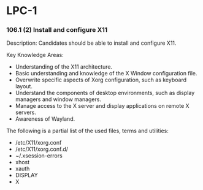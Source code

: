 # LPC-1

### 106.1 (2) Install and configure X11

Description: Candidates should be able to install and configure X11.

Key Knowledge Areas:
  * Understanding of the X11 architecture.
  * Basic understanding and knowledge of the X Window configuration file.
  * Overwrite specific aspects of Xorg configuration, such as keyboard layout.
  * Understand the components of desktop environments, such as display managers and window managers.
  * Manage access to the X server and display applications on remote X servers.
  * Awareness of Wayland.

The following is a partial list of the used files, terms and utilities:
  * /etc/X11/xorg.conf
  * /etc/X11/xorg.conf.d/
  * ~/.xsession-errors
  * xhost
  * xauth
  * DISPLAY
  * X
